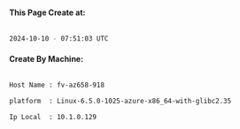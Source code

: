 
   
#### This Page Create at:

```bash

2024-10-10 - 07:51:03 UTC

```

#### Create By Machine:

```bash

Host Name : fv-az658-918

platform  : Linux-6.5.0-1025-azure-x86_64-with-glibc2.35

Ip Local  : 10.1.0.129

```


